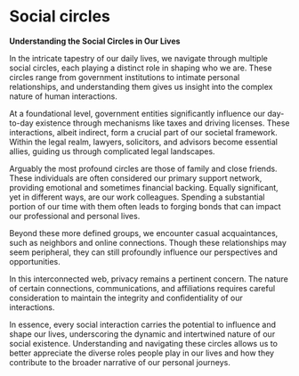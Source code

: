 # Social circles

**Understanding the Social Circles in Our Lives**

In the intricate tapestry of our daily lives, we navigate through multiple social circles, each playing a distinct role in shaping who we are. These circles range from government institutions to intimate personal relationships, and understanding them gives us insight into the complex nature of human interactions.

At a foundational level, government entities significantly influence our day-to-day existence through mechanisms like taxes and driving licenses. These interactions, albeit indirect, form a crucial part of our societal framework. Within the legal realm, lawyers, solicitors, and advisors become essential allies, guiding us through complicated legal landscapes.

Arguably the most profound circles are those of family and close friends. These individuals are often considered our primary support network, providing emotional and sometimes financial backing. Equally significant, yet in different ways, are our work colleagues. Spending a substantial portion of our time with them often leads to forging bonds that can impact our professional and personal lives.

Beyond these more defined groups, we encounter casual acquaintances, such as neighbors and online connections. Though these relationships may seem peripheral, they can still profoundly influence our perspectives and opportunities.

In this interconnected web, privacy remains a pertinent concern. The nature of certain connections, communications, and affiliations requires careful consideration to maintain the integrity and confidentiality of our interactions.

In essence, every social interaction carries the potential to influence and shape our lives, underscoring the dynamic and intertwined nature of our social existence. Understanding and navigating these circles allows us to better appreciate the diverse roles people play in our lives and how they contribute to the broader narrative of our personal journeys.
